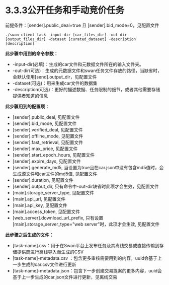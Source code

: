 # 3.3.3公开任务和手动竞价任务

前提条件：\[sender].public\_deal=true 且 \[sender].bid\_mode=0，见配置文件

```
./swan-client task -input-dir [car_files_dir] -out-dir [output_files_dir] -dataset [curated_dataset] -description [description]
```

**此步骤中用到的命令参数：**

* \-input-dir(必填)：生成的car文件和元数据文件所在的输入文件夹。
* \-out-dir(可选)：生成的元数据文件和swan任务文件存放的路径，当缺省时，会默认使用\[send].output\_dir，见配置文件
* \-dataset(可选)：用来生成car文件的数据集
* \-description(可选)：更好的描述数据、任务限制的细节，或者其他需要存储提供者知道的信息

**此步骤用到的配置项：**

* \[sender].public\_deal, 见配置文件
* \[sender].bid\_mode, 见配置文件
* \[sender].verified\_deal, 见配置文件
* \[sender].offline\_mode, 见配置文件
* \[sender].fast\_retrieval, 见配置文件
* \[sender].max\_price, 见配置文件
* \[sender].start\_epoch\_hours, 见配置文件
* \[sender].expire\_days, 见配置文件
* \[sender].generate\_md5, 当设置为true且在car.json中没有包含md5值时，会生成源文件和car文件的md5值, 见配置文件
* \[sender].duration, 见配置文件
* \[sender].output\_dir, 只有命令中-out-dir缺省时此项才会生效，见配置文件
* \[main].storage\_server\_type, 见配置文件
* \[main].api\_url, 见配置文件
* \[main].api\_key, 见配置文件
* \[main].access\_token, 见配置文件
* \[web\_server].download\_url\_prefix, 只有设置 \[main].storage\_server\_type="web server"时，此项才会生效, 见配置文件

**此步骤之后生成的文件：**

* \[task-name].csv：用于在Swan平台上发布任务及其离线交易或直接传输到存储提供商进行离线导入而生成的CSV
* \[task-name]-metadata.csv ：包含更多审核需要用到的内容，uuid会基于上一步生成的car.csv文件进行更新
* \[task-name]-metadata.json：包含下一步创建交易提案的更多内容，uuid会基于上一步生成的car.json文件进行更新，见离线交易

